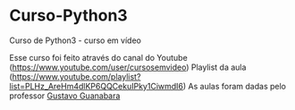 # Curso-Python3
 Curso de Python3 - curso em vídeo

Esse curso foi feito através do canal do Youtube (https://www.youtube.com/user/cursosemvideo)
Playlist da aula (https://www.youtube.com/playlist?list=PLHz_AreHm4dlKP6QQCekuIPky1CiwmdI6)
As aulas foram dadas pelo professor [Gustavo Guanabara](https://www.instagram.com/gustavoguanabara/)
